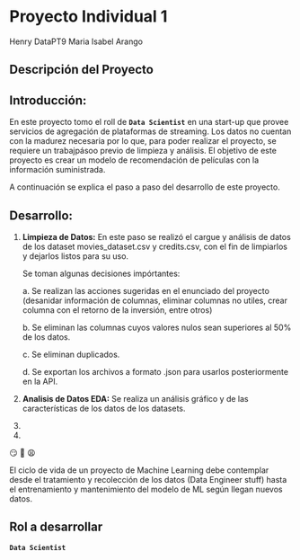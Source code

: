 # Proyecto Individual 1
Henry DataPT9 
Maria Isabel Arango

## **Descripción del Proyecto**

## Introducción:

En este proyecto tomo el roll de **`Data Scientist`** en una start-up que provee servicios de agregación de plataformas de streaming. 
Los datos no cuentan con la madurez necesaria por lo que, para poder realizar el proyecto, se requiere un trabajpásoo previo de limpieza y análisis.
El objetivo de este proyecto es crear un modelo de recomendación de películas con la información suministrada.

A continuación se explica el paso a paso del desarrollo de este proyecto.

## Desarrollo:

1. **Limpieza de Datos:**
   En este paso se realizó el cargue y análisis de datos de los dataset movies_dataset.csv y credits.csv, con el fin de limpiarlos y dejarlos listos para su uso.
   </p>
   Se toman algunas decisiones impórtantes:
   </p>
   a. Se realizan las acciones sugeridas en el enunciado del proyecto (desanidar información de columnas, eliminar columnas no utiles, crear columna con el retorno de la inversión, entre       otros)
   </p>
   b. Se eliminan las columnas cuyos valores nulos sean superiores al 50% de los datos.
   </p>
   c. Se eliminan duplicados.
   </p>
   d. Se exportan los archivos a formato .json para usarlos posteriormente en la API.
   </p>
2. **Analisis de Datos EDA:** Se realiza un análisis gráfico y de las características de los datos de los datasets.
   </p>
4. 

5. 
 :smirk:
 :eyes:
 :weary:

El ciclo de vida de un proyecto de Machine Learning debe contemplar desde el tratamiento y recolección de los datos (Data Engineer stuff) hasta el entrenamiento y mantenimiento del modelo de ML según llegan nuevos datos.


## Rol a desarrollar

 **`Data Scientist`** 
